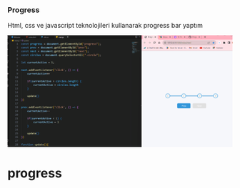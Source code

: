 <h3>Progress</h3>

<p>Html, css ve javascript teknolojileri kullanarak progress bar yaptım</p>

![](/img/Animation2.gif)
# progress
